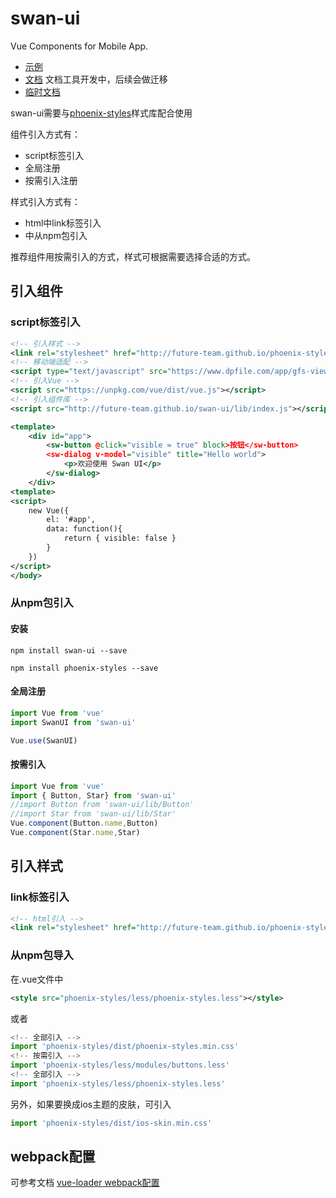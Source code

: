 # swan-ui
Vue Components for Mobile App.

- [示例](https://future-team.github.io/swan-ui/examples/index.html#/)
- [文档](http://future-team.github.io/swan-ui/doc/index.html) 文档工具开发中，后续会做迁移
- [临时文档](https://github.com/future-team/swan-ui/tree/master/examples/doc)


swan-ui需要与[phoenix-styles](http://future-team.github.io/phoenix-styles/example/index.html)样式库配合使用

组件引入方式有：

- script标签引入
- 全局注册
- 按需引入注册

样式引入方式有：

- html中link标签引入
- 中从npm包引入

推荐组件用按需引入的方式，样式可根据需要选择合适的方式。

## 引入组件
### script标签引入
```xml
<!-- 引入样式 -->
<link rel="stylesheet" href="http://future-team.github.io/phoenix-styles/dist/phoenix-styles.min.css" />
<!-- 移动端适配 -->
<script type="text/javascript" src="https://www.dpfile.com/app/gfs-viewport/gfs-viewport.js"></script>
<!-- 引入Vue -->
<script src="https://unpkg.com/vue/dist/vue.js"></script>
<!-- 引入组件库 -->
<script src="http://future-team.github.io/swan-ui/lib/index.js"></script>
```

```xml
<template>
    <div id="app">
        <sw-button @click="visible = true" block>按钮</sw-button>
        <sw-dialog v-model="visible" title="Hello world">
            <p>欢迎使用 Swan UI</p>
        </sw-dialog>
    </div>
<template>
<script>
    new Vue({
        el: '#app',
        data: function(){
            return { visible: false }
        }
    })
</script>
</body>

```

### 从npm包引入

#### 安装

```
npm install swan-ui --save
```

```
npm install phoenix-styles --save
```
#### 全局注册

```javascript
import Vue from 'vue'
import SwanUI from 'swan-ui'

Vue.use(SwanUI)
```

#### 按需引入

```javascript
import Vue from 'vue'
import { Button, Star} from 'swan-ui'
//import Button from 'swan-ui/lib/Button'
//import Star from 'swan-ui/lib/Star'
Vue.component(Button.name,Button)
Vue.component(Star.name,Star)
```

## 引入样式

### link标签引入
```xml
<!-- html引入 -->
<link rel="stylesheet" href="http://future-team.github.io/phoenix-styles/dist/phoenix-styles.min.css" />
```

### 从npm包导入

在.vue文件中
```xml
<style src="phoenix-styles/less/phoenix-styles.less"></style>
```
或者
```javascript
<!-- 全部引入 -->
import 'phoenix-styles/dist/phoenix-styles.min.css'
<!-- 按需引入 -->
import 'phoenix-styles/less/modules/buttons.less'
<!-- 全部引入 -->
import 'phoenix-styles/less/phoenix-styles.less'
```

另外，如果要换成ios主题的皮肤，可引入

```javascript
import 'phoenix-styles/dist/ios-skin.min.css'
```

## webpack配置

可参考文档 [vue-loader  webpack配置](https://vue-loader.vuejs.org/zh-cn/options.html)


